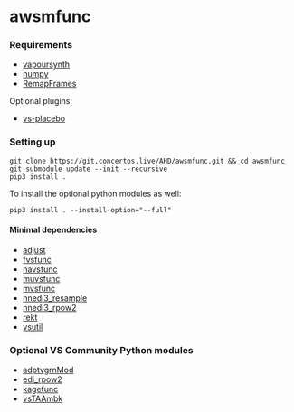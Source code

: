 # awsmfunc

### Requirements
* [vapoursynth](http://www.vapoursynth.com/)
* [numpy](https://numpy.org/)
* [RemapFrames](https://github.com/Irrational-Encoding-Wizardry/Vapoursynth-RemapFrames)

Optional plugins:
* [vs-placebo](https://github.com/Lypheo/vs-placebo)

### Setting up

	git clone https://git.concertos.live/AHD/awsmfunc.git && cd awsmfunc
	git submodule update --init --recursive
	pip3 install .

To install the optional python modules as well:

    pip3 install . --install-option="--full"

#### Minimal dependencies
* [adjust](https://github.com/dubhater/vapoursynth-adjust)
* [fvsfunc](https://github.com/Irrational-Encoding-Wizardry/fvsfunc)
* [havsfunc](https://github.com/HomeOfVapourSynthEvolution/havsfunc)
* [muvsfunc](https://github.com/WolframRhodium/muvsfunc)
* [mvsfunc](https://github.com/HomeOfVapourSynthEvolution/mvsfunc)
* [nnedi3_resample](https://github.com/mawen1250/VapourSynth-script)
* [nnedi3_rpow2](https://gist.github.com/4re/342624c9e1a144a696c6)
* [rekt](https://gitlab.com/Ututu/rekt)
* [vsutil](https://github.com/Irrational-Encoding-Wizardry/vsutil)

### Optional VS Community Python modules
* [adptvgrnMod](https://gitlab.com/Ututu/adptvgrnmod)
* [edi_rpow2](https://gist.github.com/YamashitaRen/020c497524e794779d9c)
* [kagefunc](https://github.com/Irrational-Encoding-Wizardry/kagefunc)
* [vsTAAmbk](https://github.com/HomeOfVapourSynthEvolution/vsTAAmbk)
